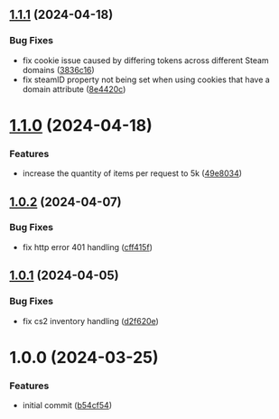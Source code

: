## [1.1.1](https://github.com/Luc4sguilherme/steam-inventory/compare/v1.1.0...v1.1.1) (2024-04-18)


### Bug Fixes

* fix cookie issue caused by differing tokens across different Steam domains ([3836c16](https://github.com/Luc4sguilherme/steam-inventory/commit/3836c1696ee4edb2e25c547374f69f47bf2194af))
* fix steamID property not being set when using cookies that have a domain attribute ([8e4420c](https://github.com/Luc4sguilherme/steam-inventory/commit/8e4420c78e22d273f1821064aac2d45c69abaea7))

# [1.1.0](https://github.com/Luc4sguilherme/steam-inventory/compare/v1.0.2...v1.1.0) (2024-04-18)


### Features

* increase the quantity of items per request to 5k ([49e8034](https://github.com/Luc4sguilherme/steam-inventory/commit/49e80343ff5ccaaa25a9f9573e908972e56d455a))

## [1.0.2](https://github.com/Luc4sguilherme/steam-inventory/compare/v1.0.1...v1.0.2) (2024-04-07)


### Bug Fixes

* fix http error 401 handling ([cff415f](https://github.com/Luc4sguilherme/steam-inventory/commit/cff415fa118d94b08fe5305024f456d0beb00cf8))

## [1.0.1](https://github.com/Luc4sguilherme/steam-inventory/compare/v1.0.0...v1.0.1) (2024-04-05)


### Bug Fixes

* fix cs2 inventory handling ([d2f620e](https://github.com/Luc4sguilherme/steam-inventory/commit/d2f620e3041bb3867beb7a315cd5f79df011a458))

# 1.0.0 (2024-03-25)


### Features

* initial commit ([b54cf54](https://github.com/Luc4sguilherme/steam-inventory/commit/b54cf54027bf4aed7969136f1db1227742858d34))
